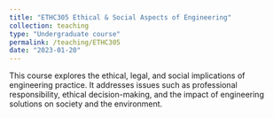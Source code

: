 ```yaml
---
title: "ETHC305 Ethical & Social Aspects of Engineering"
collection: teaching
type: "Undergraduate course"
permalink: /teaching/ETHC305
date: "2023-01-20"
---
```


This course explores the ethical, legal, and social implications of engineering practice. It addresses issues such as professional responsibility, ethical decision-making, and the impact of engineering solutions on society and the environment.
